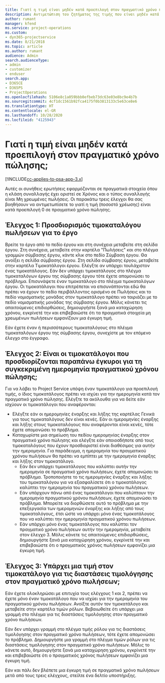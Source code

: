 ```yaml
---
title: Γιατί η τιμή είναι μηδέν κατά προεπιλογή στον πραγματικό χρόνο πώλησης;
description: Αντιμετώπιση του ζητήματος της τιμής που είναι μηδέν κατά προεπιλογή στον πραγματικό χρόνο πώλησης.
author: rumant
manager: kfend
ms.service: project-operations
ms.custom:
- dyn365-projectservice
ms.date: 8/21/2018
ms.topic: article
ms.author: rumant
audience: Admin
search.audienceType:
- admin
- customizer
- enduser
search.app:
- D365CE
- D365PS
- ProjectOperations
ms.openlocfilehash: 5106e8c1a059bbb0efbeb73dc63e03e8bc9e4b7b
ms.sourcegitcommit: 4cf1dc1561b92fca4175f0b3813133c5e63ce8e6
ms.translationtype: HT
ms.contentlocale: el-GR
ms.lasthandoff: 10/28/2020
ms.locfileid: "4125943"
---
```

# <a name="why-is-price-defaulting-to-zero-on-time-sales-actuals"></a>Γιατί η τιμή είναι μηδέν κατά προεπιλογή στον πραγματικό χρόνο πώλησης;

[!INCLUDE[cc-applies-to-psa-app-3.x](../includes/cc-applies-to-psa-app-3x.md)]

Αυτές οι συνήθεις ερωτήσεις εφαρμόζονται σε πραγματικά στοιχεία όπου η κλάση συναλλαγής έχει οριστεί σε Χρόνος και ο τύπος συναλλαγής είναι Μη χρεωμένες πωλήσεις. Οι παρακάτω τρεις έλεγχοι θα σας βοηθήσουν να αντιμετωπίσετε το γιατί η τιμή (ποσοστό χρέωσης) είναι κατά προεπιλογή 0 σε πραγματικό χρόνο πώλησης.

## <a name="check-1-identify-the-sales-price-list-for-the-project"></a>Έλεγχος 1: Προσδιορισμός τιμοκαταλόγου πωλήσεων για το έργο

Βρείτε το έργο από το πεδίο έργου και στη συνέχεια μεταβείτε στη σελίδα έργου. Στη συνέχεια, μεταβείτε στην καρτέλα "Πωλήσεις" και στο πλέγμα γραμμών σύμβασης έργου, κάντε κλικ στο πεδίο Σύμβαση έργου. Θα ανοίξει η σελίδα σύμβασης έργου. Στη σελίδα σύμβασης έργου, μεταβείτε στην καρτέλα Τιμοκατάλογοι έργου. Ελέγξτε αν υπάρχει τουλάχιστον ένας τιμοκατάλογος. Εάν δεν υπάρχει τιμοκατάλογος στο πλέγμα τιμοκαταλόγων έργου της σύμβασης έργου τότε έχετε απομονώσει το πρόβλημα. Επισυνάψετε έναν τιμοκατάλογο στο πλέγμα τιμοκαταλόγων έργου. Οι τιμοκατάλογοι που επιτρέπεται να επισυνάπτονται εδώ θα πρέπει να έχουν το πεδίο περιβάλλοντος ορισμένο σε Πωλήσεις και το πεδίο νομισματικής μονάδας στον τιμοκατάλογο πρέπει να ταιριάζει με το πεδίο νομισματικής μονάδας της σύμβασης έργου. Μόλις κάνετει τις απαιτούμενες επιδιορθώσεις, δημιουργήστε ξανά μια καταχώρηση χρόνου, εγκρίνετέ την και επιβεβαιώστε ότι τα πραγματικά στοιχεία μη χρεωμένων πωλήσεων εμφανίζουν μια έγκυρη τιμή. 

Εάν έχετε έναν ή περισσότερους τιμοκαταλόγους στο πλέγμα τιμοκαταλόγων έργου της σύμβασης έργου, συνεχίστε με τον επόμενο έλεγχο στο έγγραφο.

## <a name="check-2-are-any-of-the-price-lists-identified-above-valid-for-the-specific-date-of-the-time-sales-actual"></a>Έλεγχος 2: Είναι οι τιμοκατάλογοι που προσδιορίζονται παραπάνω έγκυροι για τη συγκεκριμένη ημερομηνία πραγματικού χρόνου πώλησης;

Για να λάβει το Project Service υπόψη έναν τιμοκατάλογο για προεπιλογή τιμής, ο ίδιος τιμοκατάλογος πρέπει να ισχύει για την ημερομηνία κατά τον πραγματικό χρόνο πώλησης. Ελέγξτε τα ακόλουθα για να δείτε εάν ισχύουν οι τιμοκατάλογοι που αναφέρονται:
- Ελέγξτε εάν οι ημερομηνίες έναρξης και λήξης της καρτέλας Γενικά για τους τιμοκαταλόγους δεν είναι κενές. Εάν οι ημερομηνίες έναρξης και λήξης στους τιμοκαταλόγους που αναφέρονται είναι κενές, τότε έχετε απομονώσει το πρόβλημα. 
- Καταχωρίστε μια σημείωση του πεδίου ημερομηνίας έναρξης στον πραγματικό χρόνο πώλησης και ελέγξτε εάν οποιοσδήποτε από τους τιμοκαταλόγους που έχουν προσδιοριστεί είναι διαθέσιμος για αυτήν την ημερομηνία. Για παράδειγμα, η ημερομηνία του πραγματικού χρόνου πωλήσεων θα πρέπει να εμπίπτει με την ημερομηνία έναρξης και λήξης στον τιμοκατάλογο. 
    - Εάν δεν υπάρχει τιμοκατάλογος που καλύπτει αυτήν την ημερομηνία σε πραγματικό χρόνο πωλήσεων, έχετε απομονώσει το πρόβλημα. Τροποποιήστε το τις ημερομηνίες έναρξης και λήξης του τιμοκαταλόγου για να εξασφαλίσετε ότι ο τιμοκατάλογος καλύπτει την ημερομηνία του πραγματικού χρόνου πωλήσεων. 
    - Εάν υπάρχουν πάνω από ένας τιμοκατάλογοι που καλύπτουν την ημερομηνία πραγματικού χρόνου πωλήσεων, έχετε απομονώσει το πρόβλημα. Μπορείτε να διορθώσετε αυτό το πρόβλημα με την επεξεργασία των ημερομηνιών έναρξης και λήξης από τους τιμοκαταλόγους, έτσι ώστε να υπάρχει μόνο ένας τιμοκατάλογος που να καλύπτει την ημερομηνία πραγματικού χρόνου πωλήσεων. 
    - Εάν υπάρχει μόνο ένας τιμοκατάλογος που καλύπτει τον πραγματικό χρόνο πωλήσεων αυτήν την ημερομηνία, μεταβείτε στον έλεγχο 3.
Μόλις κάνετε τις απαιτούμενες επιδιορθώσεις, δημιουργήστε ξανά μια καταχώρηση χρόνου, εγκρίνετέ την και επιβεβαιώστε ότι ο πραγματικός χρόνος πωλήσεων εμφανίζει μια έγκυρη τιμή.

## <a name="check-3-is-there-a-price-in-the-price-list-for-the-pricing-dimensions-on-the-time-sales-actual"></a>Έλεγχος 3: Υπάρχει μια τιμή στον τιμοκατάλογο για τις διαστάσεις τιμολόγησης στον πραγματικό χρόνο πωλήσεων;

Εάν έχετε ολοκληρώσει με επιτυχία τους ελέγχους 1 και 2, πρέπει να έχετε μόνο έναν τιμοκατάλογο που να ισχύει για την ημερομηνία του πραγματικού χρόνου πωλήσεων. Ανοίξτε αυτόν τον τιμοκατάλογο και μεταβείτε στην καρτέλα τιμών ρόλων. Βεβαιωθείτε ότι υπάρχει μια γραμμή στο πλέγμα για τις διαστάσεις τιμολόγησης στον πραγματικό χρόνο πωλήσεων.

Εάν δεν υπάρχει γραμμή στο πλέγμα τιμής ρόλου για τις διαστάσεις τιμολόγησης στον πραγματικό χρόνο πωλήσεων, τότε έχετε απομονώσει το πρόβλημα. Δημιουργήστε μια γραμμή στο πλέγμα τιμών ρόλων για τις διαστάσεις τιμολόγησης στον πραγματικό χρόνο πωλήσεων. Μόλις το κάνετε αυτό, δημιουργήστε ξανά μια καταχώρηση χρόνου, εγκρίνετέ την και επιβεβαιώστε ότι ο πραγματικός χρόνος πωλήσεων εμφανίζει μια έγκυρη τιμή.

Εάν και πάλι δεν βλέπετε μια έγκυρη τιμή σε πραγματικό χρόνο πωλήσεων μετά από τους τρεις ελέγχους, στείλτε ένα δελτίο υποστήριξης. 

